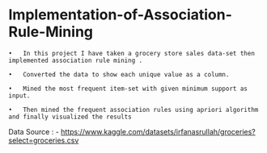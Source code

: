 # Implementation-of-Association-Rule-Mining
```
•	In this project I have taken a grocery store sales data-set then implemented association rule mining .

•	Converted the data to show each unique value as a column.

•	Mined the most frequent item-set with given minimum support as input.

•	Then mined the frequent association rules using apriori algorithm and finally visualized the results
```
Data Source : - https://www.kaggle.com/datasets/irfanasrullah/groceries?select=groceries.csv
